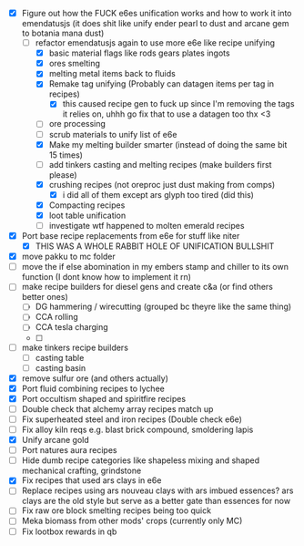 - [x] Figure out how the FUCK e6es unification works and how to work it into emendatusjs (it does shit like unify ender pearl to dust and arcane gem to botania mana dust)
	- [ ] refactor emendatusjs again to use more e6e like recipe unifying
		- [x] basic material flags like rods gears plates ingots
		- [x] ores smelting
		- [x] melting metal items back to fluids
		- [x] Remake tag unifying (Probably can datagen items per tag in recipes)
			- [x] this caused recipe gen to fuck up since I'm removing the tags it relies on, uhhh go fix that to use a datagen too thx <3
		- [ ] ore processing
		- [ ] scrub materials to unify list of e6e 
		- [x] Make my melting builder smarter (instead of doing the same bit 15 times)
		- [ ] add tinkers casting and melting recipes (make builders first please)
		- [x] crushing recipes (not oreproc just dust making from comps)
			- [x] i did all of them except ars glyph too tired (did this)
		- [x] Compacting recipes
		- [x] loot table unification
		- [ ] investigate wtf happened to molten emerald recipes
- [x] Port base recipe replacements from e6e for stuff like niter 
	- [x] THIS WAS A WHOLE RABBIT HOLE OF UNIFICATION BULLSHIT
- [x] move pakku to mc folder
- [ ] move the if else abomination in my embers stamp and chiller to its own function (I dont know how to implement it rn)
- [ ] make recipe builders for diesel gens and create c&a (or find others better ones)
	- [ ] DG hammering / wirecutting (grouped bc theyre like the same thing)
	- [ ] CCA rolling
	- [ ] CCA tesla charging
	- [ ] 
- [ ] make tinkers recipe builders
	- [ ] casting table
	- [ ] casting basin
- [x] remove sulfur ore (and others actually)
- [x] Port fluid combining recipes to lychee
- [x] Port occultism shaped and spiritfire recipes
- [ ] Double check that alchemy array recipes match up
- [ ] Fix superheated steel and iron recipes (Double check e6e)
- [ ] Fix alloy kiln reqs e.g. blast brick compound, smoldering lapis
- [x] Unify arcane gold
- [ ] Port natures aura recipes
- [ ] Hide dumb recipe categories like shapeless mixing and shaped mechanical crafting, grindstone
- [x] Fix recipes that used ars clays in e6e
- [ ] Replace recipes using ars nouveau clays with ars imbued essences? ars clays are the old style but serve as a better gate than essences for now
- [ ] Fix raw ore block smelting recipes being too quick
- [ ] Meka biomass from other mods' crops (currently only MC)
- [ ] Fix lootbox rewards in qb